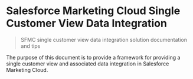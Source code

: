 # Salesforce Marketing Cloud Single Customer View Data Integration
> SFMC single customer view data integration solution documentation and tips

The purpose of this document is to provide a framework for providing a single customer view and associated data integration in Salesforce Marketing Cloud.
